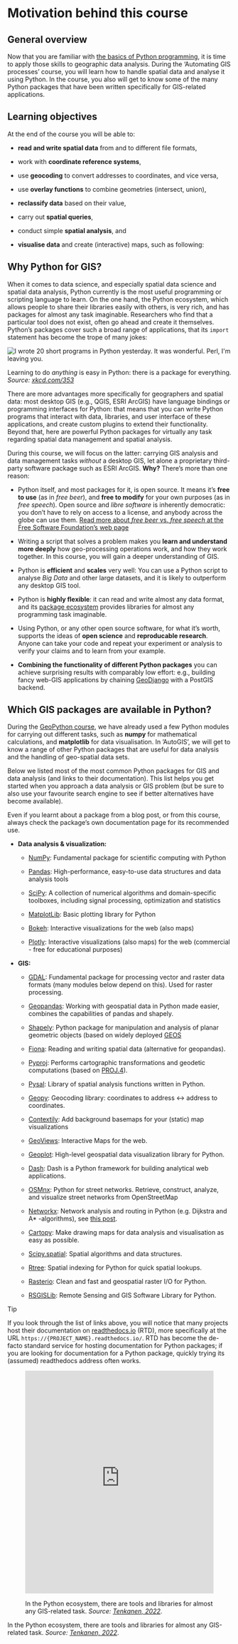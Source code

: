 # Motivation behind this course

## General overview

Now that you are familiar with [the basics of Python programming](https://geopython.readthedocs.io/), it is time to apply those skills to geographic data analysis. During the ‘Automating GIS processes’ course, you will learn how to handle spatial data and analyse it using Python. In the course, you also will get to know some of the many Python packages that have been written specifically for GIS-related applications.

## Learning objectives

At the end of the course you will be able to:

- **read and write spatial data** from and to different file formats,
    
- work with **coordinate reference systems**,
    
- use **geocoding** to convert addresses to coordinates, and vice versa,
    
- use **overlay functions** to combine geometries (intersect, union),
    
- **reclassify data** based on their value,
    
- carry out **spatial queries**,
    
- conduct simple **spatial analysis**, and
    
- **visualise data** and create (interactive) maps, such as following:
    

## Why Python for GIS?

When it comes to data science, and especially spatial data science and spatial data analysis, Python currently is the most useful programming or scripting language to learn. On the one hand, the Python ecosystem, which allows people to share their libraries easily with others, is very rich, and has packages for almost any task imaginable. Researchers who find that a particular tool does not exist, often go ahead and create it themselves. Python’s packages cover such a broad range of applications, that its `import` statement has become the trope of many jokes:

![I wrote 20 short programs in Python yesterday. It was wonderful. Perl, I'm leaving you.](https://imgs.xkcd.com/comics/python.png)

Learning to do _anything_ is easy in Python: there is a package for everything. _Source: [xkcd.com/353](https://xkcd.com/353/)_

There are more advantages more specifically for geographers and spatial data: most desktop GIS (e.g., QGIS, ESRI ArcGIS) have language bindings or programming interfaces for Python: that means that you can write Python programs that interact with data, libraries, and user interface of these applications, and create custom plugins to extend their functionality. Beyond that, here are powerful Python packages for virtually any task regarding spatial data management and spatial analysis.

During this course, we will focus on the latter: carrying GIS analysis and data management tasks _without_ a desktop GIS, let alone a proprietary third-party software package such as ESRI ArcGIS. **Why?** There’s more than one reason:

- Python itself, and most packages for it, is open source. It means it’s **free to use** (as in _free beer_), and **free to modify** for your own purposes (as in _free speech_). Open source and _libre software_ is inherently democratic: you don’t have to rely on access to a license, and anybody across the globe can use them. [Read more about _free beer_ vs. _free speech_ at the Free Software Foundation’s web page](https://www.gnu.org/philosophy/free-sw.en.html)
    
- Writing a script that solves a problem makes you **learn and understand more deeply** how geo-processing operations work, and how they work together. In this course, you will gain a deeper understanding of GIS.
    
- Python is **efficient** and **scales** very well: You can use a Python script to analyse _Big Data_ and other large datasets, and it is likely to outperform any desktop GIS tool.
    
- Python is **highly flexible**: it can read and write almost any data format, and its [package ecosystem](https://autogis-site.readthedocs.io/en/latest/course-info/installing-python.html) provides libraries for almost any programming task imaginable.
    
- Using Python, or any other open source software, for what it’s worth, supports the ideas of **open science** and **reproducable research**. Anyone can take your code and repeat your experiment or analysis to verify your claims and to learn from your example.
    
- **Combining the functionality of different Python packages** you can achieve surprising results with comparably low effort: e.g., building fancy web-GIS applications by chaining [GeoDjango](https://docs.djangoproject.com/en/4.1/ref/contrib/gis/tutorial/) with a PostGIS backend.
    

## Which GIS packages are available in Python?

During the [GeoPython course](https://geo-python.github.io/), we have already used a few Python modules for carrying out different tasks, such as **numpy** for mathematical calculations, and **matplotlib** for data visualisation. In ’AutoGIS’, we will get to know a range of other Python packages that are useful for data analysis and the handling of geo-spatial data sets.

Below we listed most of the most common Python packages for GIS and data analysis (and links to their documentation). This list helps you get started when you approach a data analysis or GIS problem (but be sure to also use your favourite search engine to see if better alternatives have become available).

Even if you learnt about a package from a blog post, or from this course, always check the package’s own documentation page for its recommended use.

- **Data analysis & visualization:**
    
    - [NumPy](http://www.numpy.org/): Fundamental package for scientific computing with Python
        
    - [Pandas](http://pandas.pydata.org/): High-performance, easy-to-use data structures and data analysis tools
        
    - [SciPy](http://www.scipy.org/about.html): A collection of numerical algorithms and domain-specific toolboxes, including signal processing, optimization and statistics
        
    - [MatplotLib](http://matplotlib.org/): Basic plotting library for Python
        
    - [Bokeh](http://bokeh.pydata.org/en/latest/): Interactive visualizations for the web (also maps)
        
    - [Plotly](https://plot.ly/python/): Interactive visualizations (also maps) for the web (commercial - free for educational purposes)
        
- **GIS:**
    
    - [GDAL](https://www.gdal.org/): Fundamental package for processing vector and raster data formats (many modules below depend on this). Used for raster processing.
        
    - [Geopandas](https://geopandas.org/): Working with geospatial data in Python made easier, combines the capabilities of pandas and shapely.
        
    - [Shapely](https://shapely.readthedocs.io/): Python package for manipulation and analysis of planar geometric objects (based on widely deployed [GEOS](https://www.osgeo.org/projects/geos/)
        
    - [Fiona](https://fiona.readthedocs.io): Reading and writing spatial data (alternative for geopandas).
        
    - [Pyproj](https://pyproj4.github.io/pyproj/): Performs cartographic transformations and geodetic computations (based on [PROJ.4](https://proj.org/)).
        
    - [Pysal](https://pysal.readthedocs.io): Library of spatial analysis functions written in Python.
        
    - [Geopy](http://geopy.readthedocs.io/): Geocoding library: coordinates to address <-> address to coordinates.
        
    - [Contextily](https://contextily.readthedocs.io/): Add background basemaps for your (static) map visualizations
        
    - [GeoViews](https://geoviews.org/): Interactive Maps for the web.
        
    - [Geoplot](https://github.com/ResidentMario/geoplot): High-level geospatial data visualization library for Python.
        
    - [Dash](https://plot.ly/products/dash/): Dash is a Python framework for building analytical web applications.
        
    - [OSMnx](https://osmnx.readthedocs.io): Python for street networks. Retrieve, construct, analyze, and visualize street networks from OpenStreetMap
        
    - [Networkx](https://networkx.org/): Network analysis and routing in Python (e.g. Dijkstra and A* -algorithms), see [this post](https://gis.stackexchange.com/q/65056).
        
    - [Cartopy](https://scitools.org.uk/cartopy/): Make drawing maps for data analysis and visualisation as easy as possible.
        
    - [Scipy.spatial](https://docs.scipy.org/doc/scipy/reference/spatial.html): Spatial algorithms and data structures.
        
    - [Rtree](https://rtree.readthedocs.io/): Spatial indexing for Python for quick spatial lookups.
        
    - [Rasterio](https://rasterio.readthedocs.io): Clean and fast and geospatial raster I/O for Python.
        
    - [RSGISLib](http://www.rsgislib.org/): Remote Sensing and GIS Software Library for Python.
        

Tip

If you look through the list of links above, you will notice that many projects host their documentation on [readthedocs.io](https://readthedocs.io/) (RTD), more specifically at the URL `https://{PROJECT_NAME}.readthedocs.io/`. RTD has become the de-facto standard service for hosting documentation for Python packages; if you are looking for documentation for a Python package, quickly trying its (assumed) readthedocs address often works.

<figure id="pythongis-ecosystem" class="align-default">
    <iframe src="https://ecosystem.pythongis.org/_static/pythongis-ecosystem.html" style="width:100%; height:500px; border:none;">
    </iframe>
    <figcaption>
        <p>
            <span class="caption-text">
                In the Python ecosystem, there are tools and libraries for
                almost any GIS-related task.
                <em>Source: <a href="https://ecosystem.pythongis.org/">Tenkanen, 2022</a></em>.
            </span>
        </p>
    </figcaption>
</figure>

In the Python ecosystem, there are tools and libraries for almost any GIS-related task. _Source: [Tenkanen, 2022](https://ecosystem.pythongis.org/)_.